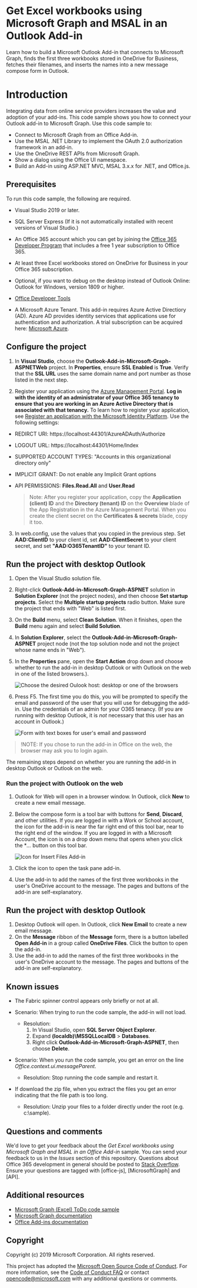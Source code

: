 # Get Excel workbooks using Microsoft Graph and MSAL in an Outlook Add-in 

Learn how to build a Microsoft Outlook Add-in that connects to Microsoft Graph, finds the first three workbooks stored in OneDrive for Business, fetches their filenames, and inserts the names into a new message compose form in Outlook.

# Introduction

Integrating data from online service providers increases the value and adoption of your add-ins. This code sample shows you how to connect your Outlook add-in to Microsoft Graph. Use this code sample to:

* Connect to Microsoft Graph from an Office Add-in.
* Use the MSAL .NET Library to implement the OAuth 2.0 authorization framework in an add-in.
* Use the OneDrive REST APIs from Microsoft Graph.
* Show a dialog using the Office UI namespace.
* Build an Add-in using ASP.NET MVC, MSAL 3.x.x for .NET,  and Office.js. 


## Prerequisites
To run this code sample, the following are required.

* Visual Studio 2019 or later.

* SQL Server Express (If it is not automatically installed with recent versions of Visual Studio.)

* An Office 365 account which you can get by joining the [Office 365 Developer Program](https://aka.ms/devprogramsignup) that includes a free 1 year subscription to Office 365.

* At least three Excel workbooks stored on OneDrive for Business in your Office 365 subscription.

* Optional, if you want to debug on the desktop instead of Outlook Online: Outlook for Windows, version 1809 or higher.
* [Office Developer Tools](https://www.visualstudio.com/en-us/features/office-tools-vs.aspx)

* A Microsoft Azure Tenant. This add-in requires Azure Active Directiory (AD). Azure AD provides identity services that applications use for authentication and authorization. A trial subscription can be acquired here: [Microsoft Azure](https://account.windowsazure.com/SignUp).

## Configure the project

1. In **Visual Studio**, choose the **Outlook-Add-in-Microsoft-Graph-ASPNETWeb** project. In **Properties**, ensure **SSL Enabled** is **True**. Verify that the **SSL URL** uses the same domain name and port number as those listed in the next step.
 
2. Register your application using the [Azure Management Portal](https://manage.windowsazure.com). **Log in with the identity of an administrator of your Office 365 tenancy to ensure that you are working in an Azure Active Directory that is associated with that tenancy.** To learn how to register your application, see [Register an application with the Microsoft Identity Platform](https://docs.microsoft.com/graph/auth-register-app-v2). Use the following settings:

 - REDIRCT URI: https://localhost:44301/AzureADAuth/Authorize
 - LOGOUT URL: https://localhost:44301/Home/Index
 - SUPPORTED ACCOUNT TYPES: "Accounts in this organizational directory only"
 - IMPLICIT GRANT: Do not enable any Implicit Grant options
 - API PERMISSIONS: **Files.Read.All** and **User.Read**

	> Note: After you register your application, copy the **Application (client) ID** and the **Directory (tenant) ID** on the **Overview** blade of the App Registration in the Azure Management Portal. When you create the client secret on the **Certificates & secrets** blade, copy it too. 
	 
3.  In web.config, use the values that you copied in the previous step. Set **AAD:ClientID** to your client id, set **AAD:ClientSecret** to your client secret, and set **"AAD:O365TenantID"** to your tenant ID. 

## Run the project with desktop Outlook

1. Open the Visual Studio solution file. 
2. Right-click **Outlook-Add-in-Microsoft-Graph-ASPNET** solution in **Solution Explorer** (not the project nodes), and then choose **Set startup projects**. Select the **Multiple startup projects** radio button. Make sure the project that ends with "Web" is listed first.
3. On the **Build** menu, select **Clean Solution**. When it finishes, open the **Build** menu again and select **Build Solution**.
4. In **Solution Explorer**, select the **Outlook-Add-in-Microsoft-Graph-ASPNET** project node (not the top solution node and not the project whose name ends in "Web").
5. In the **Properties** pane, open the **Start Action** drop down and choose whether to run the add-in in desktop Outlook or with Outlook on the web in one of the listed browsers.).

    ![Choose the desired Oulook host: desktop or one of the browsers](images/StartAction.JPG)

6. Press F5. The first time you do this, you will be prompted to specify the email and password of the user that you will use for debugging the add-in. Use the credentials of an admin for your O365 tenancy. (If you are running with desktop Outlook, it is *not* necessary that this user has an account in Outlook.)

    ![Form with text boxes for user's email and password](images/CredentialsPrompt.JPG)

>!NOTE: If you chose to run the add-in in Office on the web, the browser may ask you to login again.

The remaining steps depend on whether you are running the add-in in desktop Outlook or Outlook on the web.

### Run the project with Outlook on the web

1. Outlook for Web will open in a browser window. In Outlook, click **New** to create a new email message. 
2. Below the compose form is a tool bar with buttons for **Send**, **Discard**, and other utilities. If you are logged in with a Work or School account, the icon for the add-in is near the far right end of this tool bar, near to the right end of the window. If you are logged in with a Microsoft Account, the icon is on a drop down menu that opens when you click the **...* button on this tool bar.

   ![Icon for Insert Files Add-in](images/Onedrive_Charts_icon_16x16px.png)

3. Click the icon to open the task pane add-in.
4. Use the add-in to add the names of the first three workbooks in the user's OneDrive account to the message. The pages and buttons of the add-in are self-explanatory.

## Run the project with desktop Outlook

1. Desktop Outlook will open. In Outlook, click **New Email** to create a new email message. 
2. On the **Message** ribbon of the **Message** form, there is a button labelled **Open Add-in** in a group called **OneDrive Files**. Click the button to open the add-in.
3. Use the add-in to add the names of the first three workbooks in the user's OneDrive account to the message. The pages and buttons of the add-in are self-explanatory.

## Known issues

* The Fabric spinner control appears only briefly or not at all. 

* Scenario: When trying to run the code sample, the add-in will not load.
	* Resolution: 
		1. In Visual Studio, open **SQL Server Object Explorer**.
		2. Expand **(localdb)\MSSQLLocalDB** > **Databases**.
		3. Right click **Outlook-Add-in-Microsoft-Graph-ASPNET**, then choose **Delete**. 
* Scenario: When you run the code sample, you get an error on the line *Office.context.ui.messageParent*.	
	* Resolution: Stop running the code sample and restart it. 
* If download the zip file, when you extract the files you get an error indicating that the file path is too long.
	* Resolution: Unzip your files to a folder directly under the root (e.g. c:\sample).

## Questions and comments
We'd love to get your feedback about the *Get Excel workbooks using Microsoft Graph and MSAL in an Office Add-in* sample. You can send your feedback to us in the *Issues* section of this repository.
Questions about Office 365 development in general should be posted to [Stack Overflow](http://stackoverflow.com/questions/tagged/Office365+API). Ensure your questions are tagged with [office-js], [MicrosoftGraph] and [API].

## Additional resources

* [Microsoft Graph (Excel) ToDo code sample](https://github.com/OfficeDev/Microsoft-Graph-ASPNET-ExcelREST-ToDo)
* [Microsoft Graph documentation](https://docs.microsoft.com/graph/)
* [Office Add-ins documentation](https://docs.microsoft.com/office/dev/add-ins/overview/office-add-inss)

## Copyright
Copyright (c) 2019 Microsoft Corporation. All rights reserved.



This project has adopted the [Microsoft Open Source Code of Conduct](https://opensource.microsoft.com/codeofconduct/). For more information, see the [Code of Conduct FAQ](https://opensource.microsoft.com/codeofconduct/faq/) or contact [opencode@microsoft.com](mailto:opencode@microsoft.com) with any additional questions or comments.
